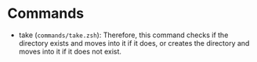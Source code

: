# Commands

- take (`commands/take.zsh`): Therefore, this command checks if the directory exists and moves into it if it does, or creates the directory and moves into it if it does not exist.

